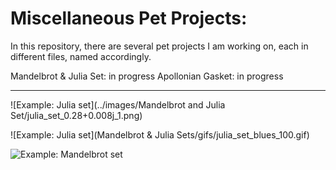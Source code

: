 # Miscellaneous Pet Projects:



In this repository, there are several pet projects I am working on, each in different files, named accordingly.

Mandelbrot & Julia Set: in progress
Apollonian Gasket: in progress

---

![Example: Julia set](../images/Mandelbrot and Julia Set/julia_set_0.28+0.008j_1.png)

![Example: Julia set](Mandelbrot & Julia Sets/gifs/julia_set_blues_100.gif)

![Example: Mandelbrot set](mandelbrot_set_rdbu_100.gif)

